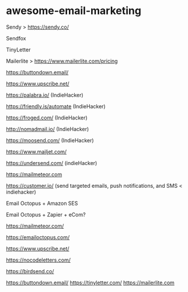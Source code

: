 # awesome-email-marketing


Sendy > https://sendy.co/

Sendfox

TinyLetter

Mailerlite > https://www.mailerlite.com/pricing

https://buttondown.email/

https://www.upscribe.net/

https://palabra.io/ (IndieHacker)

https://friendly.is/automate (IndieHacker)

https://froged.com/ (IndieHacker)

http://nomadmail.io/ (IndieHacker)

https://moosend.com/ (IndieHacker)

https://www.mailjet.com/

https://undersend.com/ (indieHacker)

https://mailmeteor.com

https://customer.io/ (send targeted emails, push notifications, and SMS < indiehacker)

Email Octopus + Amazon SES

Email Octopus + Zapier + eCom?

https://mailmeteor.com/

https://emailoctopus.com/

https://www.upscribe.net/

https://nocodeletters.com/

https://birdsend.co/

https://buttondown.email/
https://tinyletter.com/
https://mailerlite.com
